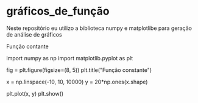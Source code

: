 # gráficos_de_função
Neste repositório eu utilizo a biblioteca numpy e matplotlibe para geração de análise de gráficos

Função contante

import numpy as np
import matplotlib.pyplot as plt

fig = plt.figure(figsize=(8, 5))
plt.title("Função constante")

x = np.linspace(-10, 10, 10000)
y = 20*np.ones(x.shape)

plt.plot(x, y)
plt.show()


